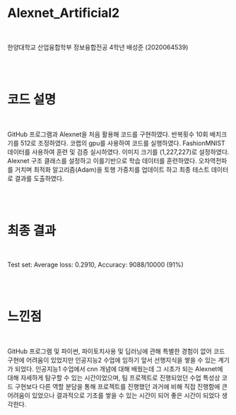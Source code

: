 # Alexnet_Artificial2

<br />

한양대학교 산업융합학부 정보융합전공 4학년 배성준 (2020064539)

<br /> <br />

# 코드 설명

<br />

GitHub 프로그램과 Alexnet을 처음 활용해 코드를 구현하였다. 반복횟수 10회 배치크기를 512로 조정하였다. 코랩의 gpu를 사용하여 코드를 실행하였다. FashionMNIST데이터를 사용하여 훈련 및 검증 실시하였다. 이미지 크기를 (1,227,227)로 설정하였다. Alexnet 구조 클래스를 설정하고 이를기반으로 학습 데이터를 훈련하였다. 오차역전파를 거치며 최적화 알고리즘(Adam)을 토행 가중치를 업데이트 하고 최종 테스트 데이터로 결과를 도출하였다.

<br /> <br />

# 최종 결과

<br />

 Test set: Average loss: 0.2910, Accuracy: 9088/10000 (91%)

<br /> <br />

# 느낀점

<br />

GitHub 프로그램 및 파이썬, 파이토치사용 및 딥러닝에 관해 특별한 경험이 없어 코드 구현에 어려움이 있었지만 인공지능2 수업에 임하기 앞서 선행지식을 쌓을 수 있는 계기가 되었다. 인공지능1 수업에서 cnn 개념에 대해 배웠는데 그 시초가 되는 Alexnet에 대해 자세하게 탐구할 수 있는 시간이었으며, 팀 프로젝트로 진행되었던 수업 특성상 코드 구현보다 다른 역할 분담을 통해 프로젝트를 진행했던 과거에 비해 직접 진행함에 큰 어려움이 있었으나 결과적으로 기초를 쌓을 수 있는 시간이 되어 좋은 시간이 되었다 생각한다.
